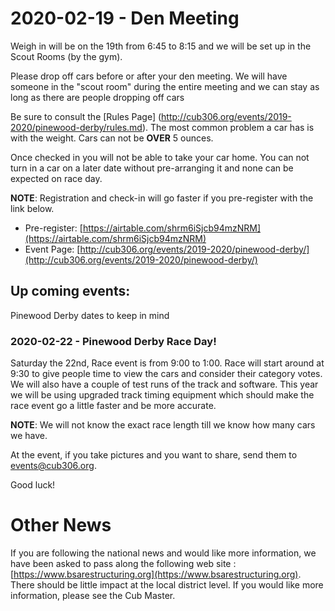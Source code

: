 # 2020-02-19 - Den Meeting

Weigh in will be on the 19th from 6:45 to 8:15 and we will be set up in the Scout Rooms (by the gym).

Please drop off cars before or after your den meeting. We will have someone in the "scout room" during the entire meeting and we can stay as long as there are people dropping off cars

Be sure to consult the [Rules Page] (http://cub306.org/events/2019-2020/pinewood-derby/rules.md). The most common problem a car has is with the weight. Cars can not be **OVER** 5 ounces.

Once checked in you will not be able to take your car home. You can not turn in a car on a later date without pre-arranging it and none can be expected on race day.

**NOTE**: Registration and check-in will go faster if you pre-register with the link below.

* Pre-register: [https://airtable.com/shrm6iSjcb94mzNRM](https://airtable.com/shrm6iSjcb94mzNRM)
* Event Page: [http://cub306.org/events/2019-2020/pinewood-derby/](http://cub306.org/events/2019-2020/pinewood-derby/)


## Up coming events:

Pinewood Derby dates to keep in mind

### 2020-02-22 - Pinewood Derby Race Day!

Saturday the 22nd, Race event is from 9:00 to 1:00. Race will start around at 9:30 to give people time to view the cars and consider their category votes. We will also have a couple of test runs of the track and software. This year we will be using upgraded track timing equipment which should make the race event go a little faster and be more accurate.

**NOTE**: We will not know the exact race length till we know how many cars we have.

At the event, if you take pictures and you want to share, send them to [events@cub306.org](mailto:events@cub306.org).

Good luck!

# Other News #

If you are following the national news and would like more information, we have been asked to pass along the following web site : [https://www.bsarestructuring.org](https://www.bsarestructuring.org). There should be little impact at the local district level. If you would like more information, please see the Cub Master.